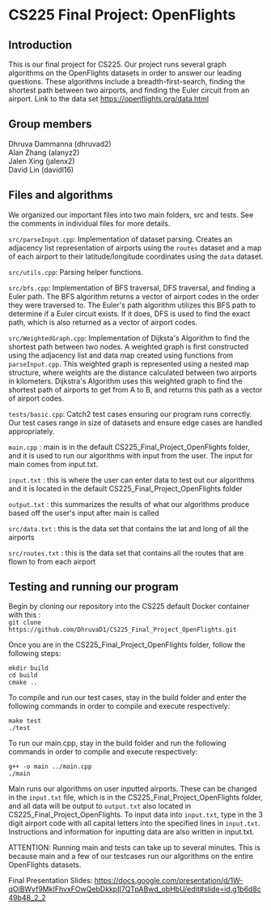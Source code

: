 # CS225 Final Project: OpenFlights

## Introduction
This is our final project for CS225. Our project runs several graph algorithms on the OpenFlights datasets in order to answer our leading questions. These algorithms include a breadth-first-search, finding the shortest path between two airports, and finding the Euler circuit from an airport. Link to the data set https://openflights.org/data.html

## Group members
Dhruva Dammanna (dhruvad2)\
Alan Zhang (alanyz2)\
Jalen Xing (jalenx2)\
David Lin (davidl16)

## Files and algorithms
We organized our important files into two main folders, src and tests. See the comments in individual files for more details.

`src/parseInput.cpp`: Implementation of dataset parsing. Creates an adjacency list representation of airports using the `routes` dataset and a map of each airport to their latitude/longitude coordinates using the `data` dataset.

`src/utils.cpp`: Parsing helper functions.

`src/bfs.cpp`: Implementation of BFS traversal, DFS traversal, and finding a Euler path. The BFS algorithm returns a vector of airport codes in the order they were traversed to. The Euler's path algorithm utilizes this BFS path to determine if a Euler circuit exists. If it does, DFS is used to find the exact path, which is also returned as a vector of airport codes.

`src/WeightedGraph.cpp`: Implementation of Dijksta's Algorithm to find the shortest path between two nodes. A weighted graph is first constructed using the adjacency list and data map created using functions from `parseInput.cpp`. This weighted graph is represented using a nested map structure, where weights are the distance calculated between two airports in kilometers. Dijkstra's Algorithm uses this weighted graph to find the shortest path of airports to get from A to B, and returns this path as a vector of airport codes.

`tests/basic.cpp`: Catch2 test cases ensuring our program runs correctly. Our test cases range in size of datasets and ensure edge cases are handled appropriately.

`main.cpp` : main is in the default CS225_Final_Project_OpenFlights folder, and it is used to run our algorithms with input from the user. The input for main comes from input.txt. 

`input.txt` : this is where the user can enter data to test out our algorithms and it is located in the default CS225_Final_Project_OpenFlights folder

`output.txt` : this summarizes the results of what our algorithms produce based off the user's input after main is called

`src/data.txt` : this is the data set that contains the lat and long of all the airports 

`src/routes.txt` : this is the data set that contains all the routes that are flown to from each airport

## Testing and running our program
Begin by cloning our repository into the CS225 default Docker container with this : <br />
```git clone https://github.com/DhruvaD1/CS225_Final_Project_OpenFlights.git```

Once you are in the CS225_Final_Project_OpenFlights folder, follow the following steps: <br />
```
mkdir build
cd build
cmake ..
```

To compile and run our test cases, stay in the build folder and enter the following commands in order to compile and execute respectively: <br />
```
make test
./test
```

To run our main.cpp, stay in the build folder and run the following commands in order to compile and execute respectively: <br />
```
g++ -o main ../main.cpp
./main
```
Main runs our algorithms on user inputted airports. These can be changed in the `input.txt` file, which is in the CS225_Final_Project_OpenFlights folder, and all data will be output to `output.txt` also located in CS225_Final_Project_OpenFlights. To input data into `input.txt`, type in the 3 digit airport code with all capital letters into the specified lines in `input.txt`. Instructions and information for inputting data are also written in input.txt.


ATTENTION: Running main and tests can take up to several minutes. This is because main and a few of our testcases run our algorithms on the entire OpenFlights datasets.

Final Presentation Slides:  https://docs.google.com/presentation/d/1W-qOlBWyf9MkIFhvxFOwQebDkkpII7QTpABwd_obHbU/edit#slide=id.g1b6d8c49b48_2_2
